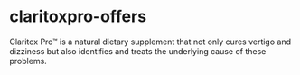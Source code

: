 # claritoxpro-offers
Claritox Pro™ is a natural dietary supplement that not only cures vertigo and dizziness but also identifies and treats the underlying cause of these problems.
